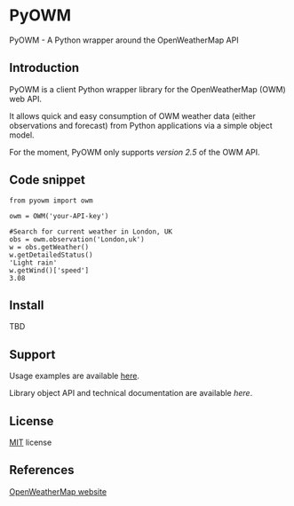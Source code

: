 PyOWM
=====
PyOWM - A Python wrapper around the OpenWeatherMap API

Introduction
------------
PyOWM is a client Python wrapper library for the OpenWeatherMap (OWM) web API.

It allows quick and easy consumption of OWM weather data (either observations 
and forecast) from Python applications via a simple object model.

For the moment, PyOWM only supports _version 2.5_ of the OWM API.


Code snippet
------------
    from pyowm import owm

    owm = OWM('your-API-key')
    
    #Search for current weather in London, UK
    obs = owm.observation('London,uk')
    w = obs.getWeather()
    w.getDetailedStatus()
    'Light rain'
    w.getWind()['speed']
    3.08

Install
-------
TBD

Support
-------
Usage examples are available [here](https://github.com/csparpa/pyowm/blob/master/docs/usage-examples.md).

Library object API and technical documentation are available _here_.

License
-------
[MIT](https://github.com/csparpa/pyowm/blob/master/LICENSE) license

References
----------
[OpenWeatherMap website](http://openweathermap.org/)
